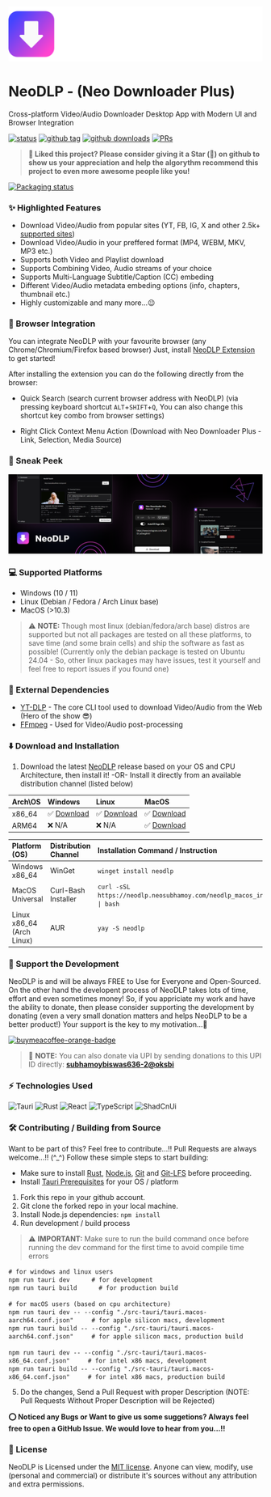 ![NeoDLP](./.github/banner.svg)

# NeoDLP - (Neo Downloader Plus)

Cross-platform Video/Audio Downloader Desktop App with Modern UI and Browser Integration

[![status](https://img.shields.io/badge/status-active-brightgreen.svg?style=flat)](https://github.com/neosubhamoy/neodlp)
[![github tag](https://img.shields.io/github/v/tag/neosubhamoy/neodlp?color=yellow)](https://github.com/neosubhamoy/neodlp)
[![github downloads](https://img.shields.io/github/downloads/neosubhamoy/neodlp/total)](https://github.com/neosubhamoy/neodlp/releases)
[![PRs](https://img.shields.io/badge/PRs-welcome-blue.svg?style=flat)](https://github.com/neosubhamoy/neodlp)

> **🥰 Liked this project? Please consider giving it a Star (🌟) on github to show us your appreciation and help the algorythm recommend this project to even more awesome people like you!**

[![Packaging status](https://repology.org/badge/vertical-allrepos/neodlp.svg)](https://repology.org/project/neodlp/versions)

### ✨ Highlighted Features

- Download Video/Audio from popular sites (YT, FB, IG, X and other 2.5k+ [supported sites](https://github.com/yt-dlp/yt-dlp/blob/master/supportedsites.md))
- Download Video/Audio in your preffered format (MP4, WEBM, MKV, MP3 etc.)
- Supports both Video and Playlist download
- Supports Combining Video, Audio streams of your choice
- Supports Multi-Language Subtitle/Caption (CC) embeding
- Different Video/Audio metadata embeding options (info, chapters, thumbnail etc.)
- Highly customizable and many more...😉

### 🧩 Browser Integration

You can integrate NeoDLP with your favourite browser (any Chrome/Chromium/Firefox based browser) Just, install [NeoDLP Extension](https://github.com/neosubhamoy/neodlp-extension) to get started!

After installing the extension you can do the following directly from the browser:

- Quick Search (search current browser address with NeoDLP) (via pressing keyboard shortcut `ALT`+`SHIFT`+`Q`, You can also change this shortcut key combo from browser settings)

- Right Click Context Menu Action (Download with Neo Downloader Plus - Link, Selection, Media Source)

### 👀 Sneak Peek

![NeoDLP-Mockup](./.github/mockup.svg)

### 💻 Supported Platforms

- Windows (10 / 11)
- Linux (Debian / Fedora / Arch Linux base)
- MacOS (>10.3)

> ⚠️ **NOTE:** Though most linux (debian/fedora/arch base) distros are supported but not all packages are tested on all these platforms, to save time (and some brain cells) and ship the software as fast as possible! (Currently only the debian package is tested on Ubuntu 24.04 - So, other linux packages may have issues, test it yourself and feel free to report issues if you found one)

### 🤝 External Dependencies

- [YT-DLP](https://github.com/yt-dlp/yt-dlp) - The core CLI tool used to download Video/Audio from the Web (Hero of the show 😎)
- [FFmpeg](https://www.ffmpeg.org) - Used for Video/Audio post-processing

### ⬇️ Download and Installation

1. Download the latest [NeoDLP](https://github.com/neosubhamoy/neodlp/releases/latest) release based on your OS and CPU Architecture, then install it! -OR- Install it directly from an available distribution channel (listed below)

| Arch\OS | Windows | Linux | MacOS |
| :----        | :----   | :---- | :---- |
| x86_64 | ✅ [Download](https://github.com/neosubhamoy/neodlp/releases/latest) | ✅ [Download](https://github.com/neosubhamoy/neodlp/releases/latest) | ✅ [Download](https://github.com/neosubhamoy/neodlp/releases/latest) |
| ARM64 | ❌ N/A | ❌ N/A | ✅ [Download](https://github.com/neosubhamoy/neodlp/releases/latest) |

| Platform (OS) | Distribution Channel | Installation Command / Instruction |
| :---- | :---- | :---- |
| Windows x86_64 | WinGet | `winget install neodlp` |
| MacOS Universal | Curl-Bash Installer | `curl -sSL https://neodlp.neosubhamoy.com/neodlp_macos_installer.sh \| bash` |
| Linux x86_64 (Arch Linux) | AUR | `yay -S neodlp` |

### 💝 Support the Development

NeoDLP is and will be always FREE to Use for Everyone and Open-Sourced. On the other hand the developent process of NeoDLP takes lots of time, effort and even sometimes money! So, if you appriciate my work and have the ability to donate, then please consider supporting the development by donating (even a very small donation matters and helps NeoDLP to be a better product!) Your support is the key to my motivation...🤗

<a href="https://buymeacoffee.com/neosubhamoy" target="_blank" title="buymeacoffee">
    <img src="https://iili.io/JoQ0zN9.md.png"  alt="buymeacoffee-orange-badge" style="width: 150px;">
</a>
<br>

> 📌 **NOTE:** You can also donate via UPI by sending donations to this UPI ID directly: **[subhamoybiswas636-2@oksbi](upi://pay?pa=subhamoybiswas636-2@oksbi&pn=Subhamoy%20Biswas)**

### ⚡ Technologies Used

![Tauri](https://img.shields.io/badge/tauri-%2324C8DB.svg?style=for-the-badge&logo=tauri&logoColor=%23FFFFFF)
![Rust](https://img.shields.io/badge/rust-%23000000.svg?style=for-the-badge&logo=rust&logoColor=white)
![React](https://img.shields.io/badge/react-%2320232a.svg?style=for-the-badge&logo=react&logoColor=%2361DAFB)
![TypeScript](https://img.shields.io/badge/typescript-%23007ACC.svg?style=for-the-badge&logo=typescript&logoColor=white)
![ShadCnUi](https://img.shields.io/badge/shadcn%2Fui-000000?style=for-the-badge&logo=shadcnui&logoColor=white)

### 🛠️ Contributing / Building from Source

Want to be part of this? Feel free to contribute...!! Pull Requests are always welcome...!! (^_^) Follow these simple steps to start building:

* Make sure to install [Rust](https://www.rust-lang.org/tools/install), [Node.js](https://nodejs.org/en), [Git](https://git-scm.com/downloads) and [Git-LFS](https://git-lfs.com/) before proceeding.
* Install [Tauri Prerequisites](https://v2.tauri.app/start/prerequisites/) for your OS / platform
1. Fork this repo in your github account.
2. Git clone the forked repo in your local machine.
3. Install Node.js dependencies: `npm install`
4. Run development / build process
> ⚠️ **IMPORTANT:** Make sure to run the build command once before running the dev command for the first time to avoid compile time errors
```code
# for windows and linux users
npm run tauri dev      # for development
npm run tauri build      # for production build

# for macOS users (based on cpu architecture)
npm run tauri dev -- --config "./src-tauri/tauri.macos-aarch64.conf.json"     # for apple silicon macs, development
npm run tauri build -- --config "./src-tauri/tauri.macos-aarch64.conf.json"     # for apple silicon macs, production build

npm run tauri dev -- --config "./src-tauri/tauri.macos-x86_64.conf.json"     # for intel x86 macs, development
npm run tauri build -- --config "./src-tauri/tauri.macos-x86_64.conf.json"     # for intel x86 macs, production build
```
5. Do the changes, Send a Pull Request with proper Description (NOTE: Pull Requests Without Proper Description will be Rejected)

**⭕ Noticed any Bugs or Want to give us some suggetions? Always feel free to open a GitHub Issue. We would love to hear from you...!!**

### 📝 License

NeoDLP is Licensed under the [MIT license](https://github.com/neosubhamoy/neodlp/blob/main/LICENSE). Anyone can view, modify, use (personal and commercial) or distribute it's sources without any attribution and extra permissions.